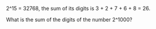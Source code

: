 2^15 = 32768, the sum of its digits is 3 + 2 + 7 + 6 + 8 = 26.

What is the sum of the digits of the number 2^1000?
